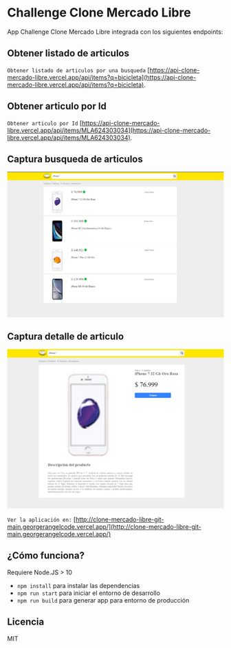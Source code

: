 # Challenge Clone Mercado Libre

App Challenge Clone Mercado Libre integrada con los siguientes endpoints:

## Obtener listado de articulos

`Obtener listado de articulos por una busqueda` [https://api-clone-mercado-libre.vercel.app/api/items?q=bicicleta](https://api-clone-mercado-libre.vercel.app/api/items?q=bicicleta).

## Obtener articulo por Id

`Obtener articulo por Id` [https://api-clone-mercado-libre.vercel.app/api/items/MLA624303034](https://api-clone-mercado-libre.vercel.app/api/items/MLA624303034).

## Captura busqueda de articulos

![Captura busqueda de articulos](./.readme_static/search.png)

## Captura detalle de articulo

![Captura detalle de articulo](./.readme_static/detail.png)

`Ver la aplicación en:` [http://clone-mercado-libre-git-main.georgerangelcode.vercel.app/](http://clone-mercado-libre-git-main.georgerangelcode.vercel.app/)

## ¿Cómo funciona?

Requiere Node.JS > 10

- `npm install` para instalar las dependencias
- `npm run start` para iniciar el entorno de desarrollo
- `npm run build` para generar app para entorno de producción

## Licencia

MIT
